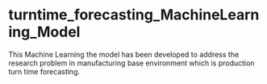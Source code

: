 # turntime_forecasting_MachineLearning_Model
This Machine Learning the model has been developed to address the research problem in manufacturing base environment which is production turn time forecasting.
